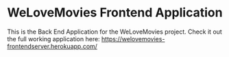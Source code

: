 # WeLoveMovies Frontend Application

This is the Back End Application for the WeLoveMovies project.
Check it out the full working application here: https://welovemovies-frontendserver.herokuapp.com/